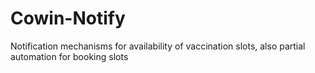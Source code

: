 # Cowin-Notify
Notification mechanisms for availability of vaccination slots, also partial automation for booking slots
